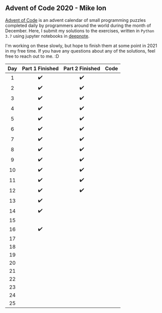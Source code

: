 ## Advent of Code 2020 - Mike Ion
[Advent of Code](adventofcode.com) is an advent calendar of small programming puzzles completed daily by programmers around the world 
during the month of December. Here, I submit my solutions to the exercises, written in `Python 3.7` using jupyter notebooks in [deepnote](http://deepnote.com). 

I'm working on these slowly, but hope to finish them at some point in 2021 in my free time. If you have any questions about any of the solutions, feel free to reach out to me. :D


| Day |   Part 1 Finished  |  Part 2 Finished   | Code            |
|:---:|:------------------:|:------------------:|:----------------|
|  1  | :heavy_check_mark: | :heavy_check_mark: |                 |
|  2  | :heavy_check_mark: | :heavy_check_mark: |                 |
|  3  | :heavy_check_mark: | :heavy_check_mark: |                 |
|  4  | :heavy_check_mark: | :heavy_check_mark: |                 |
|  5  | :heavy_check_mark: | :heavy_check_mark: |                 |
|  6  | :heavy_check_mark: | :heavy_check_mark: |                 |
|  7  | :heavy_check_mark: | :heavy_check_mark: |                 |
|  8  | :heavy_check_mark: | :heavy_check_mark: |                 |
|  9  | :heavy_check_mark: | :heavy_check_mark: |                 |
|  10 | :heavy_check_mark: | :heavy_check_mark: |                 |
|  11 | :heavy_check_mark: | :heavy_check_mark: |                 |
|  12 | :heavy_check_mark: | :heavy_check_mark: |                 |
|  13 | :heavy_check_mark: |                    |                 |
|  14 | :heavy_check_mark: |                    |                 |
|  15 |                    |                    |                 |
|  16 | :heavy_check_mark: |                    |                 |
|  17 |                    |                    |                 |
|  18 |                    |                    |                 |
|  19 |                    |                    |                 |
|  20 |                    |                    |                 |
|  21 |                    |                    |                 |
|  22 |                    |                    |                 |
|  23 |                    |                    |                 |
|  24 |                    |                    |                 |
|  25 |                    |                    |                 |
